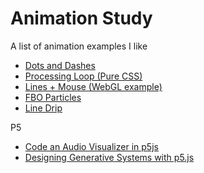 # Animation Study

A list of animation examples I like

- [Dots and Dashes](https://codepen.io/toshiya-marukubo/pen/gOWPQYN)
- [Processing Loop (Pure CSS)](https://codepen.io/urielgold/details/poNmVoq)
- [Lines + Mouse (WebGL example)](https://codepen.io/sfi0zy/pen/zYZQJJV)
- [FBO Particles](https://codepen.io/alphardex/details/abJxVXM)
- [Line Drip](https://codepen.io/leimapapa/pen/MWmyLZK)


P5

- [Code an Audio Visualizer in p5js](https://www.youtube.com/watch?v=uk96O7N1Yo0)
- [Designing Generative Systems with p5.js](https://www.youtube.com/watch?v=C8DeS2i81IY)
